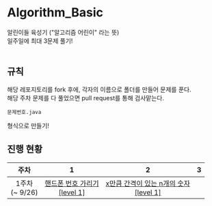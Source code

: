 # Algorithm_Basic
알린이들 육성기 ("알고리즘 어린이" 라는 뜻)
<br>
일주일에 최대 3문제 풀기!  
<br>

## 규칙
해당 레포지토리를 fork 후에, 각자의 이름으로 폴더를 만들어 문제를 푼다.  
해당 주차 문제를 다 풀었으면 pull request를 통해 검사맡는다.
```text
문제번호.java
```
형식으로 만들기!

## 진행 현황

| 주차 | 1 | 2 | 3 |
|:---:|:---:|:---:|:---:|
| 1주차<br>(~ 9/26) | [핸드폰 번호 가리기 <br>\[level 1\]](https://programmers.co.kr/learn/courses/30/lessons/12948) | [x만큼 간격이 있는 n개의 숫자<br>\[level 1\]](https://programmers.co.kr/learn/courses/30/lessons/12954) ||
